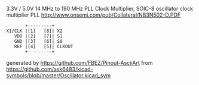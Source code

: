 3.3V / 5.0V 14 MHz to 190 MHz PLL Clock Multiplier, SOIC-8
oscillator clock multiplier PLL
http://www.onsemi.com/pub/Collateral/NB3N502-D.PDF


	       +---------+
	X1/CLK |[1]   [8]| X2
	   VDD |[2]   [7]| S1
	   GND |[3]   [6]| S0
	   REF |[4]   [5]| CLKOUT
	       +---------+


generated by https://github.com/FBEZ/Pinout-AsciiArt from https://github.com/ask6483/kicad-symbols/blob/master/Oscillator.kicad_sym